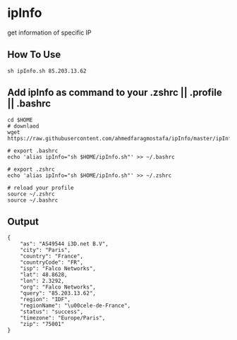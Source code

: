 # ipInfo
get information of specific IP 

## How To Use 
```
sh ipInfo.sh 85.203.13.62
 ```

## Add ipInfo as command to your .zshrc || .profile  || .bashrc
```
cd $HOME
# downlaod 
wget https://raw.githubusercontent.com/ahmedfaragmostafa/ipInfo/master/ipInfo.sh

# export .bashrc
echo 'alias ipInfo="sh $HOME/ipInfo.sh"' >> ~/.bashrc 

# export .zshrc
echo 'alias ipInfo="sh $HOME/ipInfo.sh"' >> ~/.zshrc 

# reload your profile 
source ~/.zshrc 
source ~/.bashrc 
```


## Output
```
{
    "as": "AS49544 i3D.net B.V",
    "city": "Paris",
    "country": "France",
    "countryCode": "FR",
    "isp": "Falco Networks",
    "lat": 48.8628,
    "lon": 2.3292,
    "org": "Falco Networks",
    "query": "85.203.13.62",
    "region": "IDF",
    "regionName": "\u00cele-de-France",
    "status": "success",
    "timezone": "Europe/Paris",
    "zip": "75001"
}
```

